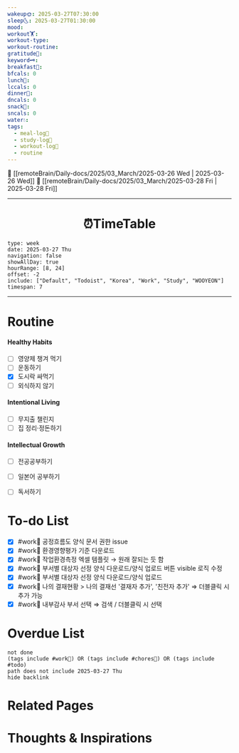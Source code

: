 ```yaml
---
wakeup🌞: 2025-03-27T07:30:00
sleep🌜: 2025-03-27T01:30:00
mood: 
workout🏋️: 
workout-type: 
workout-routine: 
gratitude🙏: 
keyword🗝️: 
breakfast🍳: 
bfcals: 0
lunch🍚: 
lccals: 0
dinner🥗: 
dncals: 0
snack🍬: 
sncals: 0
water💧: 
tags:
  - meal-log📝
  - study-log📓
  - workout-log💪
  - routine
---
```


🔺 [[remoteBrain/Daily-docs/2025/03_March/2025-03-26 Wed | 2025-03-26 Wed]]
🔻 [[remoteBrain/Daily-docs/2025/03_March/2025-03-28 Fri | 2025-03-28 Fri]]
___
<h1> <center>⏰TimeTable </center> </h1>

```gEvent
type: week
date: 2025-03-27 Thu
navigation: false
showAllDay: true
hourRange: [8, 24]
offset: -2
include: ["Default", "Todoist", "Korea", "Work", "Study", "WOOYEON"]
timespan: 7
```

--- 


# Routine 

####  Healthy Habits
- [ ] 영양제 챙겨 먹기
- [ ] 운동하기
- [x] 도시락 싸먹기
- [ ] 외식하지 않기 

####  Intentional Living 
- [ ] 무지출 챌린지 
- [ ] 집 정리·정돈하기

#### Intellectual Growth
- [ ] 전공공부하기
- [ ] 일본어 공부하기
- [ ] 독서하기



# To-do List

- [x] #work💼 공정흐름도 양식 문서 권한 issue
- [x] #work💼 환경영향평가 기준 다운로드
- [x] #work💼 작업환경측정 엑셀 템플릿 → 원래 잘되는 듯 함
- [x] #work💼 부서별 대상자 선정 양식 다운로드/양식 업로드 버튼 visible 로직 수정
- [x] #work💼 부서별 대상자 선정 양식 다운로드/양식 업로드
- [x] #work💼 나의 결재현황 > 나의 결재선 '결재자 추가', '친전자 추가' ⇒ 더블클릭 시 추가 가능
- [x] #work💼 내부감사 부서 선택 ⇒ 검색 / 더블클릭 시 선택

# Overdue List
```tasks
not done
(tags include #work💼) OR (tags include #chores🧺) OR (tags include #todo)
path does not include 2025-03-27 Thu
hide backlink
```

# Related Pages



# Thoughts & Inspirations

